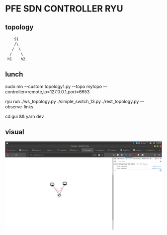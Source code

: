 # PFE SDN CONTROLLER RYU

## topology 

        S1
        /\
       /  \
      /    \
     h1    h2

## lunch 

sudo mn --custom topology1.py --topo mytopo --controller=remote,ip=127.0.0.1,port=6653


ryu run ./ws_topology.py ./simple_switch_13.py ./rest_topology.py  --observe-links


cd gui && yarn dev 

## visual 

![Alt text](./img/1.png?raw=true "Title")
